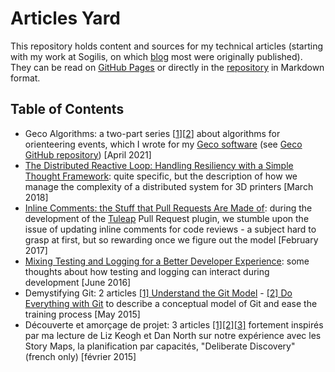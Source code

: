 Articles Yard
=============

This repository holds content and sources for my technical articles (starting with my work at Sogilis, on which [blog](http://blog.sogilis.com) most were originally published). They can be read on [GitHub Pages](http://sdenier.github.io/Articles/) or directly in the [repository](https://github.com/sdenier/Articles) in Markdown format.

Table of Contents
-----------------

- Geco Algorithms: a two-part series [[1](./geco_algorithms/geco_algorithms_1.md)][[2](./geco_algorithms/geco_algorithms_2.md)] about algorithms for orienteering events, which I wrote for my [Geco software](http://sdenier.github.io/Geco/begin/index.html) (see [Geco GitHub repository](https://github.com/sdenier/Geco)) [April 2021]
- [The Distributed Reactive Loop: Handling Resiliency with a Simple Thought Framework](distributed_reactive_loop/distributed_reactive_loop.md): quite specific, but the description of how we manage the complexity of a distributed system for 3D printers [March 2018]
- [Inline Comments: the Stuff that Pull Requests Are Made of](pull_requests_and_inline_comments/pull_requests_and_inline_comments.md): during the development of the [Tuleap](https://www.tuleap.org/) Pull Request plugin, we stumble upon the issue of updating inline comments for code reviews - a subject hard to grasp at first, but so rewarding once we figure out the model [February 2017]
- [Mixing Testing and Logging for a Better Developer Experience](testing_logging/testing_logging.md): some thoughts about how testing and logging can interact during development [June 2016]
- Demystifying Git: 2 articles [[1] Understand the Git Model](demystifying_git/demystifying_git1.md) - [[2] Do Everything with Git](demystifying_git/demystifying_git2.md) to describe a conceptual model of Git and ease the training process [May 2015]
- Découverte et amorçage de projet: 3 articles [[1]](capabilities_fr/article_storymap.md)[[2]](capabilities_fr/article_capabilities.md)[[3]](capabilities_fr/article_capabilities_lessons.md) fortement inspirés par ma lecture de Liz Keogh et Dan North sur notre expérience avec les Story Maps, la planification par capacités, "Deliberate Discovery" (french only) [février 2015]
